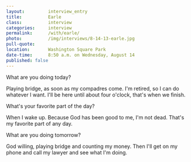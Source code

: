 ```yaml
---
layout:         interview_entry
title:          Earle
class:          interview
categories:     interview
permalink:      /with/earle/
photo:          /img/interviews/8-14-13-earle.jpg
pull-quote:
location:       Washington Square Park
date-time:      8:50 a.m. on Wednesday, August 14
published: false
---
```


<p class="question">What are you doing today?</p>
<p>Playing bridge, as soon as my compadres come. I'm retired, so I can do whatever I want. I'll be here until about four o'clock, that's when we finish. </p>

<p class="question">What's your favorite part of the day?</p>
<p>When I wake up. Because God has been good to me, I'm not dead. That's my favorite part of any day. </p>

<p class="question">What are you doing tomorrow?</p>
<p>God willing, playing bridge and counting my money. Then I'll get on my phone and call my lawyer and see what I'm doing.</p>